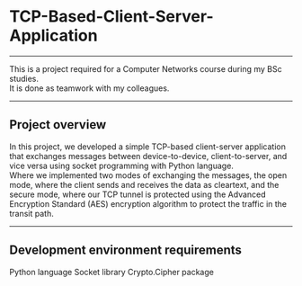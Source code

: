 # TCP-Based-Client-Server-Application

--- 

This is a project required for a Computer Networks course during my BSc studies.<br>
It is done as teamwork with my colleagues.

---

## Project overview

In this project, we developed a simple TCP-based client-server application that exchanges messages between device-to-device, client-to-server, and vice versa using socket programming with Python language. <br>
Where we implemented two modes of exchanging the messages, the open mode, where the client sends and receives the data as cleartext, and the secure mode, where our TCP tunnel is protected using the Advanced Encryption Standard (AES) encryption algorithm to protect the traffic in the transit path. 

---

## Development environment requirements

Python language
Socket library
Crypto.Cipher package 
